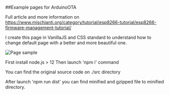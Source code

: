 ##Example pages for ArduinoOTA

Full article and more information on https://www.mischianti.org/category/tutorial/esp8266-tutorial/esp8266-firmware-management-tutorial/

I create this page in VanillaJS and CSS standard to understand how to change default page with a better and more beautiful one.

![Page sample](https://www.mischianti.org/wp-content/uploads/2021/09/Custom-Arduino-OTA-page.gif)

First install node.js > 12
Then launch 'npm i' command 

You can find the original source code on ./src directory

After launch 'npm run dist' you can find minified and gzipped file to minified directory.

